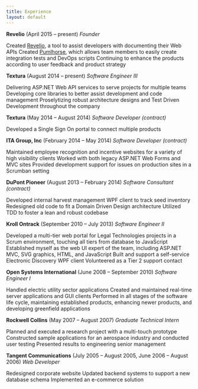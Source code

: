 ```yaml
---
title: Experience
layout: default
---
```


**Revelio** (April 2015 – present)
*Founder*

Created [Revelio](https://getrevelio.com), a tool to assist developers with documenting their Web APIs
Created [Pumlhorse](http://pumlhorse.com), which allows team members to easily create integration tests and DevOps scripts
Continuing to enhance the products according to user feedback and product strategy

**Textura** (August 2014 – present)
*Software Engineer III*

Delivering ASP.NET Web API services to serve projects for multiple teams
Developing core libraries to better assist development and code management
Proselytizing robust architecture designs and Test Driven Development throughout the company

**Textura** (May 2014 – August 2014)
*Software Developer (contract)*

Developed a Single Sign On portal to connect multiple products

**ITA Group, Inc** (February 2014 – May 2014)
*Software Developer (contract)*

Maintained employee recognition and incentive websites for a variety of high visibility clients
Worked with both legacy ASP.NET Web Forms and MVC sites
Provided development support for issues on production sites in a Scrumban setting


**DuPont Pioneer** (August 2013 – February 2014)
*Software Consultant (contract)*

Developed internal harvest management WPF client to track seed inventory
Redesigned old code to fit a Domain Driven Design architecture
Utilized TDD to foster a lean and robust codebase


**Kroll Ontrack** (September 2010 – July 2013)
*Software Engineer II*

Developed a multi-tier web portal for Legal Technologies projects in a Scrum environment, touching all tiers from database to JavaScript
Established myself as the web UI expert of the team, including ASP.NET MVC, SVG graphics, HTML, and JavaScript
Built and support a self-service Electronic Discovery WPF client
Volunteered as a Tier 2 support contact

**Open Systems International** (June 2008 – September 2010)
*Software Engineer I*

Handled electric utility sector applications
Created and maintained real-time server applications and GUI clients
Performed in all stages of the software life cycle, maintaining established products, enhancing newer products, and developing greenfield applications


**Rockwell Collins** (May 2007 – August 2007)
*Graduate Technical Intern*

Planned and executed a research project with a multi-touch prototype
Constructed sample applications for an aerospace industry and conducted user testing
Presented results to engineering senior management


**Tangent Communications** (July 2005 – August 2005, June 2006 – August 2006)
*Web Developer*

Redesigned corporate website
Updated backend systems to support a new database schema
Implemented an e-commerce solution